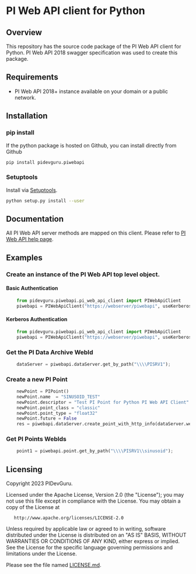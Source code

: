 PI Web API client for Python
===

## Overview
This repository has the source code package of the PI Web API client for Python. PI Web API 2018 swagger specification was used to create this package.


## Requirements

 - PI Web API 2018+ instance available on your domain or a public network.
 
## Installation
### pip install

If the python package is hosted on Github, you can install directly from Github


```sh
pip install pidevguru.piwebapi
```


### Setuptools

Install via [Setuptools](http://pypi.python.org/pypi/setuptools).

```sh
python setup.py install --user
```


## Documentation

All PI Web API server methods are mapped on this client. Please refer to [PI Web API help page](https://docs.aveva.com/bundle/pi-web-api-reference/page/help). 

## Examples

### Create an instance of the PI Web API top level object.

#### Basic Authentication
```python
    from pidevguru.piwebapi.pi_web_api_client import PIWebApiClient
    piwebapi = PIWebApiClient("https://webserver/piwebapi", useKerberos=False, username="username", password="password", verifySsl=true)  
``` 

#### Kerberos Authentication
```python
    from pidevguru.piwebapi.pi_web_api_client import PIWebApiClient
    piwebapi = PIWebApiClient("https://webserver/piwebapi", useKerberos=True, verifySsl=False)  
``` 

### Get the PI Data Archive WebId

```python
    dataServer = piwebapi.dataServer.get_by_path("\\\\PISRV1");
```

### Create a new PI Point

```python
    newPoint = PIPoint()
    newPoint.name  = "SINUSOID_TEST"
    newPoint.descriptor = "Test PI Point for Python PI Web API Client"
    newPoint.point_class = "classic"
    newPoint.point_type = "float32"
    newPoint.future = False
    res = piwebapi.dataServer.create_point_with_http_info(dataServer.web_id, newPoint);         
```

### Get PI Points WebIds

```python
    point1 = piwebapi.point.get_by_path("\\\\PISRV1\\sinusoid");
```


## Licensing
Copyright 2023 PIDevGuru.

   Licensed under the Apache License, Version 2.0 (the "License");
   you may not use this file except in compliance with the License.
   You may obtain a copy of the License at

       http://www.apache.org/licenses/LICENSE-2.0

   Unless required by applicable law or agreed to in writing, software
   distributed under the License is distributed on an "AS IS" BASIS,
   WITHOUT WARRANTIES OR CONDITIONS OF ANY KIND, either express or implied.
   See the License for the specific language governing permissions and
   limitations under the License.
   
Please see the file named [LICENSE.md](LICENSE.md).